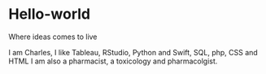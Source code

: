 # Hello-world
Where ideas comes to live

I am Charles, I like Tableau, RStudio, Python and Swift, SQL, php, CSS and HTML
I am also a pharmacist, a toxicology and pharmacolgist.
